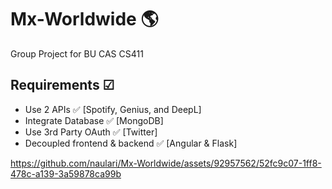 # Mx-Worldwide 🌎
Group Project for BU CAS CS411

## Requirements ☑
- Use 2 APIs ✅ [Spotify, Genius, and DeepL]
- Integrate Database ✅ [MongoDB]
- Use 3rd Party OAuth ✅ [Twitter]
- Decoupled frontend & backend ✅ [Angular & Flask]

https://github.com/naulari/Mx-Worldwide/assets/92957562/52fc9c07-1ff8-478c-a139-3a59878ca99b


